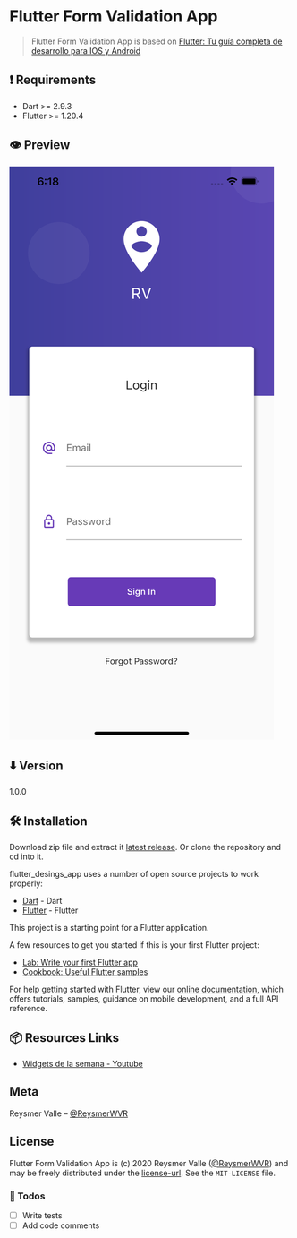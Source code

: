 # Flutter Form Validation App

> Flutter Form Validation App is based on [Flutter: Tu guía completa de desarrollo para IOS y Android](https://www.udemy.com/course/flutter-ios-android-fernando-herrera/)

## ❗️ Requirements

- Dart >= 2.9.3
- Flutter >= 1.20.4

## 👁 Preview

![login](login.png)

## ⬇️ Version

1.0.0

## 🛠 Installation

Download zip file and extract it [latest release](https://github.com/reysmerwvr/form_validation). Or clone the repository and cd into it.

flutter_desings_app uses a number of open source projects to work properly:

- [Dart] - Dart
- [Flutter] - Flutter

This project is a starting point for a Flutter application.

A few resources to get you started if this is your first Flutter project:

- [Lab: Write your first Flutter app](https://flutter.dev/docs/get-started/codelab)
- [Cookbook: Useful Flutter samples](https://flutter.dev/docs/cookbook)

For help getting started with Flutter, view our
[online documentation](https://flutter.dev/docs), which offers tutorials,
samples, guidance on mobile development, and a full API reference.

## 📦 Resources Links

- [Widgets de la semana - Youtube](https://www.youtube.com/watch?v=b_sQ9bMltGU&list=PLjxrf2q8roU23XGwz3Km7sQZFTdB996iG&index=1)

## Meta

Reysmer Valle – [@ReysmerWVR]

## License

Flutter Form Validation App is (c) 2020 Reysmer Valle ([@ReysmerWVR]) and may be freely distributed under the [license-url](LICENSE). See the `MIT-LICENSE` file.

### 📝 Todos

- [ ] Write tests
- [ ] Add code comments

[//]: # (These are reference links used in the body of this note and get stripped out when the markdown processor does
its job. There is no need to format nicely because it shouldn't be seen. Thanks SO - http://stackoverflow.com/questions/4823468/store-comments-in-markdown-syntax)

   [Dart]: <https://dart.dev/>
   [Flutter]: <https://flutter.dev/>
   [@ReysmerWVR]: <http://twitter.com/ReysmerWVR>
